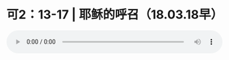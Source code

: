 # 可2：13-17 | 耶稣的呼召（18.03.18早）

<audio style="width: 100%;" preload="false" controls controlslist="nodownload"><source src="//cdn.wechat.edu.pl/audio/mp3/old/23255.mp3" type="audio/mpeg">Your browser does not support the audio element.</audio>


